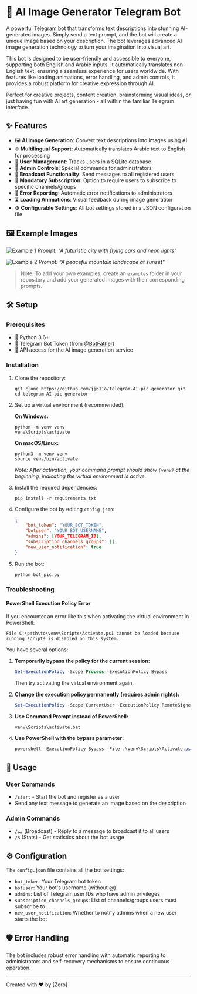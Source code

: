 # 🎨 AI Image Generator Telegram Bot

A powerful Telegram bot that transforms text descriptions into stunning AI-generated images. Simply send a text prompt, and the bot will create a unique image based on your description. The bot leverages advanced AI image generation technology to turn your imagination into visual art.

This bot is designed to be user-friendly and accessible to everyone, supporting both English and Arabic inputs. It automatically translates non-English text, ensuring a seamless experience for users worldwide. With features like loading animations, error handling, and admin controls, it provides a robust platform for creative expression through AI.

Perfect for creative projects, content creation, brainstorming visual ideas, or just having fun with AI art generation - all within the familiar Telegram interface.

## ✨ Features

- 🖼️ **AI Image Generation**: Convert text descriptions into images using AI
- 🌐 **Multilingual Support**: Automatically translates Arabic text to English for processing
- 👥 **User Management**: Tracks users in a SQLite database
- 👑 **Admin Controls**: Special commands for administrators
- 📢 **Broadcast Functionality**: Send messages to all registered users
- 🔐 **Mandatory Subscription**: Option to require users to subscribe to specific channels/groups
- 🚨 **Error Reporting**: Automatic error notifications to administrators
- ⏳ **Loading Animations**: Visual feedback during image generation
- ⚙️ **Configurable Settings**: All bot settings stored in a JSON configuration file

## 🖼️ Example Images

![Example 1](examples/example1.jpg)
*Prompt: "A futuristic city with flying cars and neon lights"*

![Example 2](examples/example2.jpg)
*Prompt: "A peaceful mountain landscape at sunset"*

> Note: To add your own examples, create an `examples` folder in your repository and add your generated images with their corresponding prompts.

## 🛠️ Setup

### Prerequisites

- 🐍 Python 3.6+
- 🤖 Telegram Bot Token (from [@BotFather](https://t.me/BotFather))
- 🔑 API access for the AI image generation service

### Installation

1. Clone the repository:
   ```
   git clone https://github.com/jj611a/telegram-AI-pic-generator.git
   cd telegram-AI-pic-generator
   ```

2. Set up a virtual environment (recommended):
   
   **On Windows:**
   ```
   python -m venv venv
   venv\Scripts\activate
   ```
   
   **On macOS/Linux:**
   ```
   python3 -m venv venv
   source venv/bin/activate
   ```
   
   *Note: After activation, your command prompt should show `(venv)` at the beginning, indicating the virtual environment is active.*

3. Install the required dependencies:
   ```
   pip install -r requirements.txt
   ```

4. Configure the bot by editing `config.json`:
   ```json
   {
       "bot_token": "YOUR_BOT_TOKEN",
       "botuser": "YOUR_BOT_USERNAME",
       "admins": [YOUR_TELEGRAM_ID],
       "subscription_channels_groups": [],
       "new_user_notification": true
   }
   ```

5. Run the bot:
   ```
   python bot_pic.py
   ```

### Troubleshooting

#### PowerShell Execution Policy Error

If you encounter an error like this when activating the virtual environment in PowerShell:

```
File C:\path\to\venv\Scripts\Activate.ps1 cannot be loaded because running scripts is disabled on this system.
```

You have several options:

1. **Temporarily bypass the policy for the current session:**
   ```powershell
   Set-ExecutionPolicy -Scope Process -ExecutionPolicy Bypass
   ```
   Then try activating the virtual environment again.

2. **Change the execution policy permanently (requires admin rights):**
   ```powershell
   Set-ExecutionPolicy -Scope CurrentUser -ExecutionPolicy RemoteSigned
   ```

3. **Use Command Prompt instead of PowerShell:**
   ```cmd
   venv\Scripts\activate.bat
   ```

4. **Use PowerShell with the bypass parameter:**
   ```powershell
   powershell -ExecutionPolicy Bypass -File .\venv\Scripts\Activate.ps1
   ```


## 📝 Usage

### User Commands

- `/start` - Start the bot and register as a user
- Send any text message to generate an image based on the description

### Admin Commands

- `/بث` (Broadcast) - Reply to a message to broadcast it to all users
- `/s` (Stats) - Get statistics about the bot usage

## ⚙️ Configuration

The `config.json` file contains all the bot settings:

- `bot_token`: Your Telegram bot token
- `botuser`: Your bot's username (without @)
- `admins`: List of Telegram user IDs who have admin privileges
- `subscription_channels_groups`: List of channels/groups users must subscribe to
- `new_user_notification`: Whether to notify admins when a new user starts the bot

## 🛡️ Error Handling

The bot includes robust error handling with automatic reporting to administrators and self-recovery mechanisms to ensure continuous operation.

---

Created with ❤️ by [Zero] 
